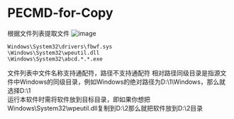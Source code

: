 # PECMD-for-Copy
根据文件列表提取文件
![image](https://img.shields.io/github/downloads/w19996/PECMD-for-Copy/total)

```
Windows\System32\drivers\fbwf.sys
\Windows\System32\wpeutil.dll
\Windows\System32\abcd.*.*.exe
 ```
 文件列表中文件名称支持通配符，路径不支持通配符
 相对路径同级目录是指源文件中Windows的同级目录，例如Windows的绝对路径为D:\1\Windows，那么就选择D:\1\
运行本软件时需将软件放到目标目录，即如果你想把Windows\System32\wpeutil.dll复制到D:\2那么就把软件放到D:\2目录
